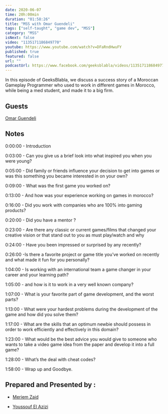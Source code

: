 ```yaml
---
date: 2020-06-07
time: 20h:00min
duration: "01:58:26"
title: "MSS with Omar Guendeli"
tags: ["self-taught", "game dev", "MSS"]
category: "MSS"
isNext: false
video: "1135171186849770"
youtube: https://www.youtube.com/watch?v=DFaRndHwuFY
published: true
featured: false
url: ""
podcastUrl: https://www.facebook.com/geeksblabla/videos/1135171186849770/
---
```


In this episode of GeeksBlabla, we discuss a success story of a Moroccan Gameplay Programmer who used to work in different games in Morocco, while being a med student, and made it to a big firm.

## Guests

[Omar Guendeli](https://guendeliomar.com)

## Notes

0:00:00 - Introduction

0:03:00 - Can you give us a brief look into what inspired you when you were young?

0:05:00 - Did family or friends influence your decision to get into games or was this something you became interested in on your own?

0:09:00 - What was the first game you worked on?

0:13:00 - And how was your experience working on games in morocco?

0:16:00 - Did you work with companies who are 100% into gaming products?

0:20:00 - Did you have a mentor ?

0:23:00 - Are there any classic or current games/films that changed your creative vision or that stand out to you as must play/watch and why

0:24:00 - Have you been impressed or surprised by any recently?

0:26:00 -Is there a favorite project or game title you’ve worked on recently and what made it fun for you personally?

1:04:00 - Is working with an international team a game changer in your career and your learning path?

1:05:00 - and how is it to work in a very well known company?

1:07:00 - What is your favorite part of game development, and the worst parts?

1:13:00 - What were your hardest problems during the development of the game and how did you solve them?

1:17:00 - What are the skills that an optimum newbie should possess in order to work efficiently and effectively in this domain?

1:23:00 - What would be the best advice you would give to someone who wants to take a video game idea from the paper and develop it into a full game?

1:28:00 - What’s the deal with cheat codes?

1:58:00 - Wrap up and Goodbye.

## Prepared and Presented by :

- [Meriem Zaid](https://www.facebook.com/MeriemZaid)

- [Youssouf El Azizi](https://elazizi.com/)
